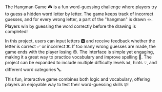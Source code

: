 The Hangman Game 🎮 is a fun word-guessing challenge where players try to guess a hidden word letter by letter. The game keeps track of incorrect guesses, and for every wrong letter, a part of the "hangman" is drawn 🪢. Players win by guessing the word correctly before the drawing is completed!

In this project, users can input letters 🅰️ and receive feedback whether the letter is correct ✅ or incorrect ❌. If too many wrong guesses are made, the game ends with the player losing 😓. The interface is simple yet engaging, making it a great way to practice vocabulary and improve spelling 📝. The project can be expanded to include multiple difficulty levels 📊, hints 💡, and different word categories 🔤.

This fun, interactive game combines both logic and vocabulary, offering players an enjoyable way to test their word-guessing skills 🤓!
